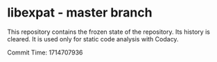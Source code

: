 # libexpat - master branch

This repository contains the frozen state of the repository.
Its history is cleared. It is used only for static code
analysis with Codacy.

Commit Time: 1714707936